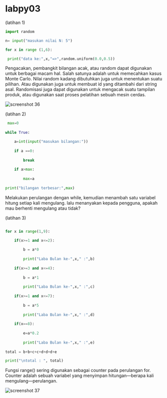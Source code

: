 # labpy03

(latihan 1)
``` python
import random

n= input("masukan nilai N: 5")

for x in range (1,6):

 print("data ke:",x,"=>",random.uniform(0.0,0.5))  
 ```
 Pengacakan, pembangkit bilangan acak, atau random dapat digunakan untuk berbagai macam hal. Salah satunya adalah untuk memecahkan kasus Monte Carlo. Nilai random kadang dibutuhkan juga untuk menentukan suatu pilihan. Atau digunakan juga untuk membuat id yang ditambahi dari string asal. Randomisasi juga dapat digunakan untuk mengacak suatu tampilan produk, atau digunakan saat proses pelatihan sebuah mesin cerdas.
 
![screenshot 36](https://user-images.githubusercontent.com/46513142/52929534-616a6c00-3377-11e9-9ba9-6b595814625f.png)

 
(latihan 2)
```python
 max=0
 
while True:

    a=int(input("masukan bilangan:"))
    
    if a ==0:
    
        break
        
    if a>max:
    
        max=a
        
print("bilangan terbesar:",max)
```

Melakukan perulangan dengan while, kemudian menambah satu variabel hitung setiap kali mengulang. lalu menanyakan kepada pengguna, apakah mau berhenti mengulang atau tidak?




(latihan 3)
```python

for x in range(1,9):

    if(x>=1 and x<=2):
    
        b = a*0
        
        print("Laba Bulan ke-",x," :",b)
        
    if(x>=3 and x<=4):
    
        b = a*1
        
        print("Laba Bulan ke-",x," :",c)
        
    if(x>=1 and x<=7):
    
        b = a*5
        
        print("Laba Bulan ke-",x," :",d)
        
    if(x==8):
    
        e=a*0.2
        
        print("Laba Bulan ke-",x," :",e)
        
total = b+b+c+c+d+d+d+e

print("\ntotal : ", total)
```
Fungsi range() sering digunakan sebagai counter pada perulangan for. Counter adalah sebuah variabel yang menyimpan hitungan—berapa kali mengulang—perulangan. 

![screenshot 37](https://user-images.githubusercontent.com/46513142/52929633-cb831100-3377-11e9-8d87-ccada83d07d7.png)
